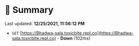 # 📖 Summary
Last updated: **12/25/2021, 11:56:12 PM**

- `GET` [https://Bhadwa-sala.toxicblte.repl.co](https://Bhadwa-sala.toxicblte.repl.co) - **Down** (102ms)
